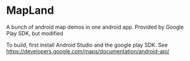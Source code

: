 # MapLand
A bunch of android map demos in one android app. Provided by Google Play SDK, but modified

To build, first install Android Studio and the google play SDK.
See https://developers.google.com/maps/documentation/android-api/
